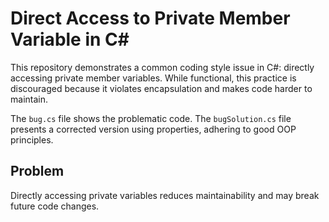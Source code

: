 # Direct Access to Private Member Variable in C#

This repository demonstrates a common coding style issue in C#: directly accessing private member variables.  While functional, this practice is discouraged because it violates encapsulation and makes code harder to maintain.

The `bug.cs` file shows the problematic code. The `bugSolution.cs` file presents a corrected version using properties, adhering to good OOP principles.

## Problem
Directly accessing private variables reduces maintainability and may break future code changes.